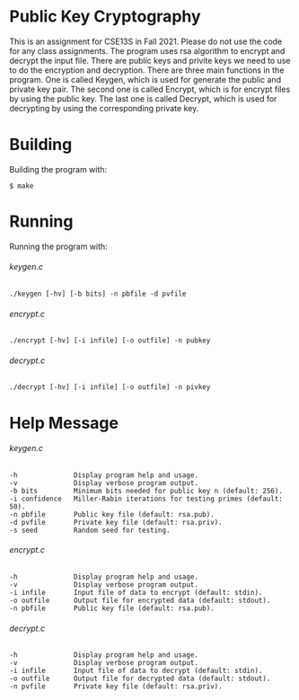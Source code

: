 # Public Key Cryptography

This is an assignment for CSE13S in Fall 2021. Please do not use the code for any class assignments. 
The program uses rsa algorithm to encrypt and decrypt the input file. There are public keys and privite keys we need to use to do the encryption and decryption. There are three main functions in the program. One is called Keygen, which is used for generate the public and private key pair. The second one is called Encrypt, which is for encrypt files by using the public key. The last one is called Decrypt, which is used for decrypting by using the corresponding private key.

# Building
Building the program with:

```
$ make
```

# Running
Running the program with:

###### keygen.c
```
./keygen [-hv] [-b bits] -n pbfile -d pvfile
```

###### encrypt.c
```
./encrypt [-hv] [-i infile] [-o outfile] -n pubkey
```

###### decrypt.c
```
./decrypt [-hv] [-i infile] [-o outfile] -n pivkey
```

# Help Message
###### keygen.c   
    -h              Display program help and usage.   
    -v              Display verbose program output.   
    -b bits         Minimum bits needed for public key n (default: 256).   
    -i confidence   Miller-Rabin iterations for testing primes (default: 50).   
    -n pbfile       Public key file (default: rsa.pub).   
    -d pvfile       Private key file (default: rsa.priv).   
    -s seed         Random seed for testing.   

###### encrypt.c   
    -h              Display program help and usage.   
    -v              Display verbose program output.   
    -i infile       Input file of data to encrypt (default: stdin).   
    -o outfile      Output file for encrypted data (default: stdout).   
    -n pbfile       Public key file (default: rsa.pub).   

###### decrypt.c   
    -h              Display program help and usage.   
    -v              Display verbose program output.   
    -i infile       Input file of data to decrypt (default: stdin).   
    -o outfile      Output file for decrypted data (default: stdout).   
    -n pvfile       Private key file (default: rsa.priv).   
